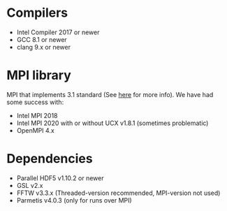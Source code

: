 
# Compilers
 - Intel Compiler 2017 or newer
 - GCC 8.1 or newer
 - clang 9.x or newer

# MPI library
MPI that implements 3.1 standard (See [here](https://gitlab.cosma.dur.ac.uk/swift/swiftsim/-/blob/master/README-mpi-hints.md) for more info).
We have had some success with:
 - Intel MPI 2018
 - Intel MPI 2020 with or without UCX v1.8.1 (sometimes problematic)
 - OpenMPI 4.x

# Dependencies
 - Parallel HDF5 v1.10.2 or newer
 - GSL v2.x
 - FFTW v3.3.x (Threaded-version recommended, MPI-version not used)
 - Parmetis v4.0.3 (only for runs over MPI)
